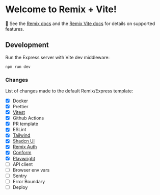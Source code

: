 # Welcome to Remix + Vite!

📖 See the [Remix docs](https://remix.run/docs) and the [Remix Vite docs](https://remix.run/docs/en/main/future/vite) for details on supported features.

## Development

Run the Express server with Vite dev middleware:

```sh
npm run dev
```

### Changes

List of changes made to the default Remix/Express template:

- [x] Docker
- [x] Prettier
- [x] [Vitest](https://vitest.dev/)
- [x] Github Actions
- [x] PR template
- [x] ESLint
- [x] [Tailwind](https://tailwindcss.com/)
- [x] [Shadcn UI](https://ui.shadcn.com/)
- [x] [Remix Auth](https://github.com/sergiodxa/remix-auth)
- [x] [Conform](https://conform.guide/)
- [x] [Playwright](https://playwright.dev/)
- [ ] API client
- [ ] Browser env vars
- [ ] Sentry
- [ ] Error Boundary
- [ ] Deploy
